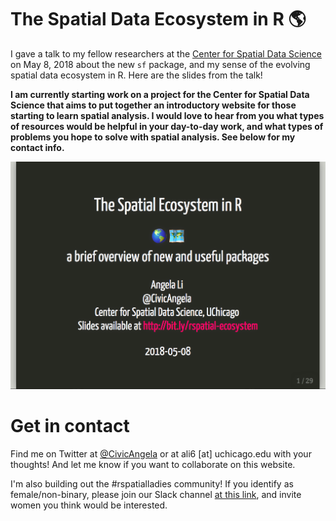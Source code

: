 # The Spatial Data Ecosystem in R 🌎

I gave a talk to my fellow researchers at the [Center for Spatial Data Science](https://spatial.uchicago.edu/) on May 8, 2018 about the new `sf` package, and my sense of the evolving spatial data ecosystem in R. Here are the slides from the talk!

**I am currently starting work on a project for the Center for Spatial Data Science that aims to put together an introductory website for those starting to learn spatial analysis. I would love to hear from you what types of resources would be helpful in your day-to-day work, and what types of problems you hope to solve with spatial analysis. See below for my contact info.** 

[![](images/slide-title.png)](https://angela-li.github.io/slides/2018-05-08/rspatial-ecosystem.html)

Get in contact
=================
Find me on Twitter at [@CivicAngela](https://twitter.com/CivicAngela) or at ali6 [at] uchicago.edu with your thoughts! And let me know if you want to collaborate on this website.

I'm also building out the #rspatialladies community! If you identify as female/non-binary, please join our Slack channel [at this link](https://join.slack.com/t/r-spatialladies/shared_invite/enQtMzU1MTIwMjU2NzUyLTBkZjU1NDFiZGU3YzNmN2Y0Y2NiYTM2Njk2ZjI5M2IyMTNiNjI3ZDQ4MzEyMjQxNjM2YWU2ZGVkZWRiYmU1ZDM), and invite women you think would be interested.
